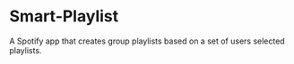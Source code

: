 # Smart-Playlist
A Spotify app that creates group playlists based on a set of users selected playlists.
